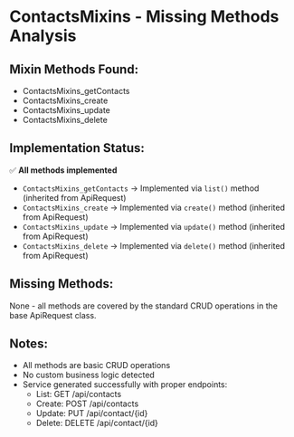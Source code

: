 # ContactsMixins - Missing Methods Analysis

## Mixin Methods Found:
- ContactsMixins_getContacts
- ContactsMixins_create
- ContactsMixins_update
- ContactsMixins_delete

## Implementation Status:
✅ **All methods implemented**

- `ContactsMixins_getContacts` → Implemented via `list()` method (inherited from ApiRequest)
- `ContactsMixins_create` → Implemented via `create()` method (inherited from ApiRequest)
- `ContactsMixins_update` → Implemented via `update()` method (inherited from ApiRequest)
- `ContactsMixins_delete` → Implemented via `delete()` method (inherited from ApiRequest)

## Missing Methods:
None - all methods are covered by the standard CRUD operations in the base ApiRequest class.

## Notes:
- All methods are basic CRUD operations
- No custom business logic detected
- Service generated successfully with proper endpoints:
  - List: GET /api/contacts
  - Create: POST /api/contacts
  - Update: PUT /api/contact/{id}
  - Delete: DELETE /api/contact/{id}
